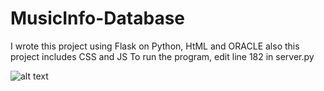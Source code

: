 # MusicInfo-Database

I wrote this project using Flask on Python, HtML and ORACLE also this project includes CSS and JS
To run the program, edit line 182 in server.py



![alt text](https://i.ibb.co/ZBLDStd/1.png)
